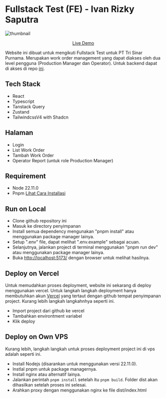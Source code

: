 # Fullstack Test (FE) - Ivan Rizky Saputra

![thumbnail](https://res.cloudinary.com/draaoe7rc/image/upload/v1741524757/7218c317-1507-4347-a4eb-fa5bcf6ade26.png)

<p align="center">
<a href="https://tsp-test-fe.vercel.app/">Live Demo</a>
</p>

Website ini dibuat untuk mengikuti Fullstack Test untuk PT Tri Sinar Purnama. Merupakan work order management yang dapat diakses oleh dua level pengguna (Production Manager dan Operator). Untuk backend dapat di akses di repo [ini](https://github.com/Ivanrizkys/tsp-test-be).

## Tech Stack

- React
- Typescript
- Tanstack Query
- Zustand
- TailwindcssV4 with Shadcn

## Halaman

- Login
- List Work Order
- Tambah Work Order
- Operator Report (untuk role Production Manager)

## Requirement
- Node 22.11.0 
- Pnpm [Lihat Cara Installasi](https://pnpm.io/installation)

## Run on Local

- Clone github repository ini
- Masuk ke directory penyimpanan
- Install semua dependency mengunakan "pnpm install" atau menggunakan package manager lainya.
- Setup ".env" file, dapat melihat ".env.example" sebagai acuan.
- Selanjutnya, jalankan project di terminal menggunakan "pnpm run dev" atau menggunakan package manager lainya.
- Buka [http://localhost:5173/](http://localhost:5173/) dengan browser untuk melihat hasilnya.

## Deploy on Vercel

Untuk memudahkan proses deployment, website ini sekarang di deploy menggunakan vercel. Untuk langkah langkah deployment hanya membutuhkan akun [Vercel](https://vercel.com/) yang tertaut dengan github tempat penyimpanan project. Kurang lebih langkah langkahnhya seperti ini.

- Import project dari github ke vercel
- Tambahkan environtment variabel
- Klik deploy

## Deploy on Own VPS

Kurang lebih, langkah langkah untuk proses deployment project ini di vps adalah seperti ini.

- Install Nodejs (disarankan untuk menggunakan versi 22.11.0).
- Instlal pnpm untuk package managernya.
- Install nginx atau alternatif lainya.
- Jalankan perintah `pnpm install` setelah itu `pnpm build`. Folder dist akan dihasilkan setelah proses ini selesai.
- Arahkan proxy dengan menggunakan nginx ke file dist/index.html
